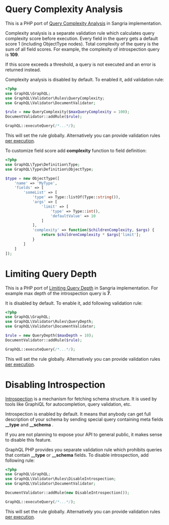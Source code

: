 # Query Complexity Analysis

This is a PHP port of [Query Complexity Analysis](http://sangria-graphql.org/learn/#query-complexity-analysis) in Sangria implementation.

Complexity analysis is a separate validation rule which calculates query complexity score before execution.
Every field in the query gets a default score 1 (including ObjectType nodes). Total complexity of the 
query is the sum of all field scores. For example, the complexity of introspection query is **109**.

If this score exceeds a threshold, a query is not executed and an error is returned instead.

Complexity analysis is disabled by default. To enabled it, add validation rule:

```php
<?php
use GraphQL\GraphQL;
use GraphQL\Validator\Rules\QueryComplexity;
use GraphQL\Validator\DocumentValidator;

$rule = new QueryComplexity($maxQueryComplexity = 100);
DocumentValidator::addRule($rule);

GraphQL::executeQuery(/*...*/);
```
This will set the rule globally. Alternatively you can provide validation rules [per execution](executing-queries.md#custom-validation-rules).

To customize field score add **complexity** function to field definition:
```php
<?php
use GraphQL\Type\Definition\Type;
use GraphQL\Type\Definition\ObjectType;

$type = new ObjectType([
    'name' => 'MyType',
    'fields' => [
        'someList' => [
            'type' => Type::listOf(Type::string()),
            'args' => [
                'limit' => [
                    'type' => Type::int(),
                    'defaultValue' => 10
                ]
            ],
            'complexity' => function($childrenComplexity, $args) {
                return $childrenComplexity * $args['limit'];
            }
        ]
    ]
]);
```

# Limiting Query Depth

This is a PHP port of [Limiting Query Depth](http://sangria-graphql.org/learn/#limiting-query-depth) in Sangria implementation.
For example max depth of the introspection query is **7**.

It is disabled by default. To enable it, add following validation rule:

```php
<?php
use GraphQL\GraphQL;
use GraphQL\Validator\Rules\QueryDepth;
use GraphQL\Validator\DocumentValidator;

$rule = new QueryDepth($maxDepth = 10);
DocumentValidator::addRule($rule);

GraphQL::executeQuery(/*...*/);
```

This will set the rule globally. Alternatively you can provide validation rules [per execution](executing-queries.md#custom-validation-rules).

# Disabling Introspection
[Introspection](http://graphql.org/learn/introspection/) is a mechanism for fetching schema structure.
It is used by tools like GraphiQL for autocompletion, query validation, etc.

Introspection is enabled by default. It means that anybody can get full description of your schema by 
sending special query containing meta fields **__type** and **__schema** .

If you are not planning to expose your API to general public, it makes sense to disable this feature.

GraphQL PHP provides you separate validation rule which prohibits queries that contain 
**__type** or **__schema** fields. To disable introspection, add following rule:

```php
<?php
use GraphQL\GraphQL;
use GraphQL\Validator\Rules\DisableIntrospection;
use GraphQL\Validator\DocumentValidator;

DocumentValidator::addRule(new DisableIntrospection());

GraphQL::executeQuery(/*...*/);
```
This will set the rule globally. Alternatively you can provide validation rules [per execution](executing-queries.md#custom-validation-rules).
